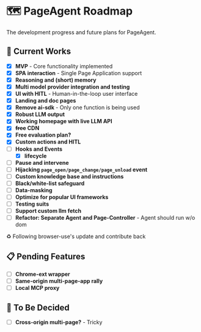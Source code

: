 # 🗺️ PageAgent Roadmap

The development progress and future plans for PageAgent.

## 🚀 Current Works

- [x] **MVP** - Core functionality implemented
- [x] **SPA interaction** - Single Page Application support
- [x] **Reasoning and (short) memory**
- [x] **Multi model provider integration and testing**
- [x] **UI with HITL** - Human-in-the-loop user interface
- [x] **Landing and doc pages**
- [x] **Remove ai-sdk** - Only one function is being used
- [x] **Robust LLM output**
- [x] **Working homepage with live LLM API**
- [x] **~~free~~ CDN**
- [x] **Free evaluation plan?**
- [x] **Custom actions and HITL**
- [ ] **Hooks and Events**
	- [x] **lifecycle**
- [ ] **Pause and intervene**
- [ ] **Hijacking `page_open/page_change/page_unload` event**
- [ ] **Custom knowledge base and instructions**
- [ ] **Black/white-list safeguard**
- [ ] **Data-masking**
- [ ] **Optimize for popular UI frameworks**
- [ ] **Testing suits**
- [ ] **Support custom llm fetch**
- [ ] **Refactor: Separate Agent and Page-Controller** - Agent should run w/o dom

♻️ Following browser-use's update and contribute back

## 📋 Pending Features

- [ ] **Chrome-ext wrapper**
- [ ] **Same-origin multi-page-app rally**
- [ ] **Local MCP proxy**

## 🤔 To Be Decided

- [ ] **Cross-origin multi-page?** - Tricky

